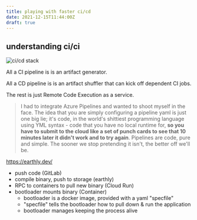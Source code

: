 ```yaml
---
title: playing with faster ci/cd
date: 2021-12-15T11:44:00Z
draft: true
---
```


## understanding ci/ci

![ci/cd stack](https://ftp.cass.si/6Qz321e15.png)

All a CI pipeline is is an artifact generator.

All a CD pipeline is is an artifact shuffler that can kick off dependent CI
jobs.

The rest is just Remote Code Execution as a service.

> I had to integrate Azure Pipelines and wanted to shoot myself in the face. The
> idea that you are simply configuring a pipeline yaml is just one big lie; it's
> code, in the world's shittiest programming language using YML syntax - code
> that you have no local runtime for, **so you have to submit to the cloud like
> a set of punch cards to see that 10 minutes later it didn't work and to try
> again**. Pipelines are code, pure and simple. The sooner we stop pretending it
> isn't, the better off we'll be.

https://earthly.dev/

- push code (GitLab)
- compile binary, push to storage (earthly)
- RPC to containers to pull new binary (Cloud Run)
- bootloader mounts binary (Container)
  - bootloader is a docker image, provided with a yaml "specfile"
  - "specfile" tells the bootloader how to pull down & run the application
  - bootloader manages keeping the process alive
